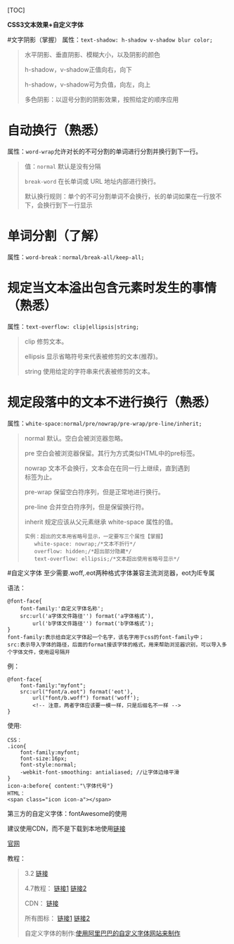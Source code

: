 [TOC]

**CSS3文本效果+自定义字体**

#文字阴影（掌握）
属性：`text-shadow: h-shadow v-shadow blur color;`

>水平阴影、垂直阴影、模糊大小，以及阴影的颜色
>
>h-shadow，v-shadow正值向右，向下
>
>h-shadow，v-shadow可为负值，向左，向上
>
>多色阴影：以逗号分割的阴影效果，按照给定的顺序应用

# 自动换行（熟悉）
属性：`word-wrap`允许对长的不可分割的单词进行分割并换行到下一行。

>值：`normal` 默认是没有分隔
>
>`break-word`  在长单词或 URL 地址内部进行换行。
>
>默认换行规则：单个的不可分割单词不会换行，长的单词如果在一行放不下，会换行到下一行显示

# 单词分割（了解）
属性：`word-break：normal/break-all/keep-all;`

# 规定当文本溢出包含元素时发生的事情（熟悉）

属性：`text-overflow: clip|ellipsis|string;`

>clip        修剪文本。   
>
>ellipsis 显示省略符号来代表被修剪的文本(推荐)。 
>  
>string  使用给定的字符串来代表被修剪的文本。

# 规定段落中的文本不进行换行（熟悉）
属性：`white-space:normal/pre/nowrap/pre-wrap/pre-line/inherit;`

>normal  默认。空白会被浏览器忽略。
>
>pre 空白会被浏览器保留。其行为方式类似HTML中的pre标签。
>
>nowrap  文本不会换行，文本会在在同一行上继续，直到遇到 <br> 标签为止。
>
>pre-wrap    保留空白符序列，但是正常地进行换行。
>
>pre-line    合并空白符序列，但是保留换行符。
>
>inherit 规定应该从父元素继承 white-space 属性的值。
>    
>     实例：超出的文本用省略号显示，一定要写三个属性【掌握】
>        white-space: nowrap;/*文本不折行*/
>        overflow: hidden;/*超出部分隐藏*/
>        text-overflow: ellipsis;/*文本超出使用省略号显示*/

#自定义字体
至少需要.woff,.eot两种格式字体兼容主流浏览器，eot为IE专属

语法：

    @font-face{
        font-family:'自定义字体名称';
        src:url('a字体文件路径'') format('a字体格式'),
            url('b字体文件路径'') format('b字体格式');
    }
    font-family:表示给自定义字体起一个名字，该名字用于css的font-family中；
    src:表示导入字体的路径，后面的format接该字体的格式，用来帮助浏览器识别，可以导入多个字体文件，使用逗号隔开

例：

    @font-face{
        font-family:"myfont";
        src:url("font/a.eot") format('eot'),
            url("font/b.woff") format('woff');
            <!-- 注意，两者字体应该要一模一样，只是后缀名不一样 -->
    }

使用:

    CSS：
    .icon{
        font-family:myfont;
        font-size:16px;
        font-style:normal;
        -webkit-font-smoothing: antialiased; //让字体边缘平滑
    }
    icon-a:before{ content:"\字体代号"}
    HTML：
    <span class="icon icon-a"></span>

第三方的自定义字体：fontAwesome的使用


建议使用CDN，而不是下载到本地使用[链接]( https://www.bootcdn.cn/)

[官网](https://fontawesome.com/?from=io)

教程：

>3.2
>[链接](http://www.bootcss.com/p/font-awesome/ ) 
>
>4.7教程：
>[链接1](https://fontawesome.com/v4.7.0/)
>[链接2](http://www.runoob.com/font-awesome/fontawesome-tutorial.html)
>
>CDN：
>[链接](https://cdn.bootcss.com/font-awesome/4.7.0/css/font-awesome.css)
>
>所有图标：
>[链接1](https://fontawesome.com/v4.7.0/icons/)
>[链接2](http://www.runoob.com/font-awesome/fontawesome-reference.html)
>
> 自定义字体的制作:[使用阿里巴巴的自定义字体网站来制作](http://www.iconfont.cn/)
    
